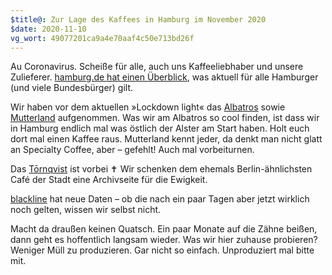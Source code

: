 ```yaml
---
$title@: Zur Lage des Kaffees in Hamburg im November 2020
$date: 2020-11-10
vg_wort: 49077201ca9a4e70aaf4c50e713bd26f
---
```


Au Coronavirus. Scheiße für alle, auch uns Kaffeeliebhaber und unsere Zulieferer. [hamburg.de hat einen Überblick](https://www.hamburg.de/coronavirus/), was aktuell für alle Hamburger (und viele Bundesbürger) gilt.

Wir haben vor dem aktuellen »Lockdown light« das [Albatros]([url('/content/cafes/albatros-cafe.md')]) sowie [Mutterland]([url('/content/cafes/mutterland.md')]) aufgenommen. Was wir am Albatros so cool finden, ist dass wir in Hamburg endlich mal was östlich der Alster am Start haben. Holt euch dort mal einen Kaffee raus. Mutterland kennt jeder, da denkt man nicht glatt an Specialty Coffee, aber – gefehlt! Auch mal vorbeiturnen.

Das [Tōrnqvist]([url('/content/cafes/tornqvist.md')]) ist vorbei&nbsp;✝ Wir schenken dem ehemals Berlin-ähnlichsten Café der Stadt eine Archivseite für die Ewigkeit.

[blackline]([url('/content/cafes/blackline.md')]) hat neue Daten – ob die nach ein paar Tagen aber jetzt wirklich noch gelten, wissen wir selbst nicht.

Macht da draußen keinen Quatsch. Ein paar Monate auf die Zähne beißen, dann geht es hoffentlich langsam wieder. Was wir hier zuhause probieren? Weniger Müll zu produzieren. Gar nicht so einfach. Unproduziert mal bitte mit.